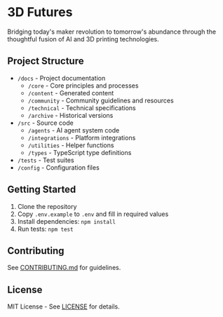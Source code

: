 # 3D Futures

Bridging today's maker revolution to tomorrow's abundance through the thoughtful fusion of AI and 3D printing technologies.

## Project Structure

- `/docs` - Project documentation
  - `/core` - Core principles and processes
  - `/content` - Generated content
  - `/community` - Community guidelines and resources
  - `/technical` - Technical specifications
  - `/archive` - Historical versions
- `/src` - Source code
  - `/agents` - AI agent system code
  - `/integrations` - Platform integrations
  - `/utilities` - Helper functions
  - `/types` - TypeScript type definitions
- `/tests` - Test suites
- `/config` - Configuration files

## Getting Started

1. Clone the repository
2. Copy `.env.example` to `.env` and fill in required values
3. Install dependencies: `npm install`
4. Run tests: `npm test`

## Contributing

See [CONTRIBUTING.md](./docs/community/CONTRIBUTING.md) for guidelines.

## License

MIT License - See [LICENSE](./LICENSE) for details.
